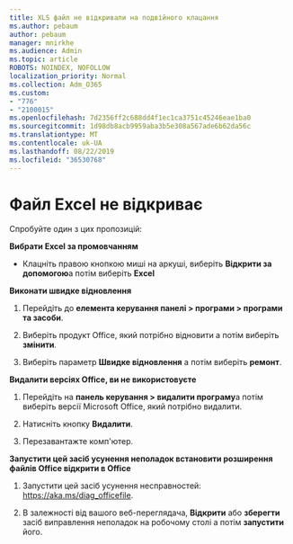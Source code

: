 ```yaml
---
title: XLS файл не відкривали на подвійного клацання
ms.author: pebaum
author: pebaum
manager: mnirkhe
ms.audience: Admin
ms.topic: article
ROBOTS: NOINDEX, NOFOLLOW
localization_priority: Normal
ms.collection: Adm_O365
ms.custom:
- "776"
- "2100015"
ms.openlocfilehash: 7d2356ff2c688dd4f1ec1ca3751c45246eae1ba0
ms.sourcegitcommit: 1d98db8acb9959aba3b5e308a567ade6b62da56c
ms.translationtype: MT
ms.contentlocale: uk-UA
ms.lasthandoff: 08/22/2019
ms.locfileid: "36530768"
---
```

# <a name="excel-file-doesnt-open"></a>Файл Excel не відкриває

Спробуйте один з цих пропозицій:

**Вибрати Excel за промовчанням**

* Клацніть правою кнопкою миші на аркуші, виберіть **Відкрити за допомогою**а потім виберіть **Excel**

**Виконати швидке відновлення**

1. Перейдіть до **елемента керування панелі > програми > програми та засоби**.

2. Виберіть продукт Office, який потрібно відновити а потім виберіть **змінити**.

3. Виберіть параметр **Швидке відновлення** а потім виберіть **ремонт**.

**Видалити версіях Office, ви не використовуєте**

1. Перейдіть на **панель керування > видалити програму**а потім виберіть версії Microsoft Office, який потрібно видалити.

2. Натисніть кнопку **Видалити**.

3. Перезавантажте комп'ютер.

**Запустити цей засіб усунення неполадок встановити розширення файлів Office відкрити в Office**

1. Запустити цей засіб усунення несправностей: https://aka.ms/diag_officefile.

2. В залежності від вашого веб-переглядача, **Відкрити** або **зберегти** засіб виправлення неполадок на робочому столі а потім **запустити** його.
